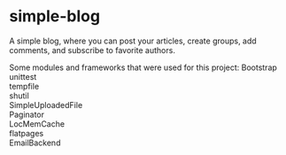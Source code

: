 # simple-blog
A simple blog, where you can post your articles, create groups, add comments, and subscribe to favorite authors.

Some modules and frameworks that were used for this project:
Bootstrap<br>
unittest<br>
tempfile<br>
shutil<br>
SimpleUploadedFile<br>
Paginator<br>
LocMemCache<br>
flatpages<br>
EmailBackend
